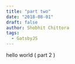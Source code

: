 ```yaml
---
title: "part two"
date: "2018-08-01"
draft: false
author: Shobhit Chittora
tags:
  - GatsbyJS
---
```


hello world ( part 2 )
